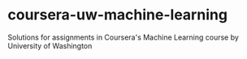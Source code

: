 # coursera-uw-machine-learning
Solutions for assignments in Coursera's Machine Learning course by University of Washington
